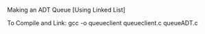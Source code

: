 Making an ADT Queue [Using Linked List]

To Compile and Link:
gcc -o queueclient queueclient.c queueADT.c